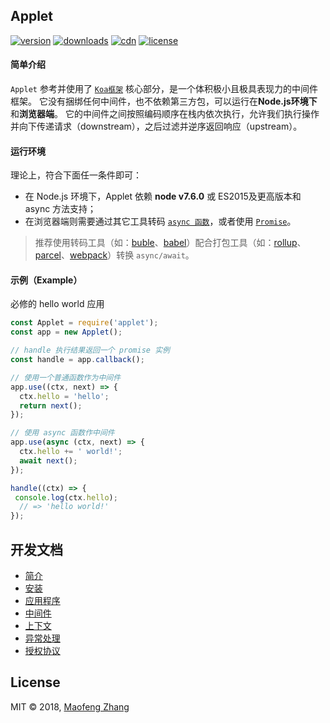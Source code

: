 ## Applet

[![version](https://img.shields.io/npm/v/applet.svg?style=flat-square)](https://www.npmjs.com/package/applet)
[![downloads](https://img.shields.io/npm/dt/applet.svg?style=flat-square)](https://www.npmjs.com/package/applet)
[![cdn](https://data.jsdelivr.com/v1/package/npm/applet/badge)](https://www.jsdelivr.com/package/npm/applet)
[![license](https://img.shields.io/npm/l/applet.svg?style=flat-square)](LICENSE)

#### 简单介绍

`Applet` 参考并使用了 [`Koa框架`](https://koajs.com/) 核心部分，是一个体积极小且极具表现力的中间件框架。
它没有捆绑任何中间件，也不依赖第三方包，可以运行在**Node.js环境下**和**浏览器端**。
它的中间件之间按照编码顺序在栈内依次执行，允许我们执行操作并向下传递请求（downstream），之后过滤并逆序返回响应（upstream）。

#### 运行环境

理论上，符合下面任一条件即可：

* 在 Node.js 环境下，Applet 依赖 **node v7.6.0** 或 ES2015及更高版本和 async 方法支持；
* 在浏览器端则需要通过其它工具转码 [`async 函数`](https://developer.mozilla.org/en-US/docs/Web/JavaScript/Reference/Statements/async_function)，或者使用 [`Promise`](https://developer.mozilla.org/en-US/docs/Web/JavaScript/Reference/Global_Objects/Promise)。

> 推荐使用转码工具（如：[buble](https://buble.surge.sh/guide/)、[babel](http://babeljs.io/)）配合打包工具（如：[rollup](https://rollupjs.org)、[parcel](https://parceljs.org/)、[webpack](https://webpack.js.org/)）转换 `async/await`。


#### 示例（Example）

必修的 hello world 应用

```js
const Applet = require('applet');
const app = new Applet();

// handle 执行结果返回一个 promise 实例
const handle = app.callback();

// 使用一个普通函数作为中间件
app.use((ctx, next) => {
  ctx.hello = 'hello';
  return next();
});

// 使用 async 函数作中间件
app.use(async (ctx, next) => {
  ctx.hello += ' world!';
  await next();
});

handle((ctx) => {
 console.log(ctx.hello);
  // => 'hello world!'
});
```


## 开发文档

* [简介](https://appletjs.github.io/applet/index.html#introduction)
* [安装](https://appletjs.github.io/applet/index.html#installation)
* [应用程序](https://appletjs.github.io/applet/index.html#applet)
* [中间件](https://appletjs.github.io/applet/index.html#middleware)
* [上下文](https://appletjs.github.io/applet/index.html#context)
* [异常处理](https://appletjs.github.io/applet/index.html#exception)
* [授权协议](https://appletjs.github.io/applet/index.html#license)



## License

MIT © 2018, <a href="mailto:japplet@163.com" title="japplet@163.com">Maofeng Zhang</a>